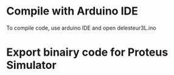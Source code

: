 # Compile with Arduino IDE
To compile code, use arduino IDE and open delesteur3L.ino
# Export binairy code for Proteus Simulator